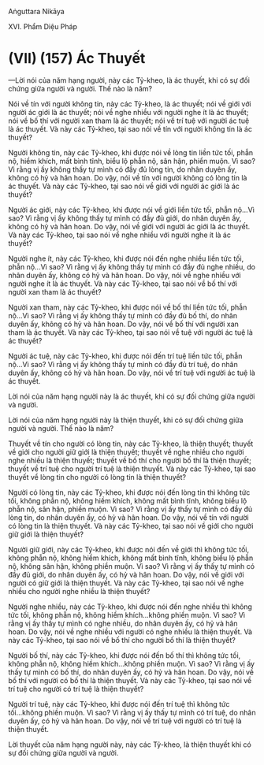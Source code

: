 Aṅguttara Nikāya

XVI. Phẩm Diệu Pháp

# (VII) (157) Ác Thuyết

—Lời nói của năm hạng người, này các Tỷ-kheo, là ác thuyết, khi có sự đối chứng giữa người và người. Thế nào là năm?

Nói về tín với người không tin, này các Tỷ-kheo, là ác thuyết; nói về giới với người ác giới là ác thuyết; nói về nghe nhiều với người nghe ít là ác thuyết; nói về bố thí với người xan tham là ác thuyết; nói về trí tuệ với người ác tuệ là ác thuyết. Và này các Tỷ-kheo, tại sao nói về tín với người không tin là ác thuyết?

Người không tin, này các Tỷ-kheo, khi được nói về lòng tin liền tức tối, phẫn nộ, hiềm khích, mất bình tĩnh, biểu lộ phẫn nộ, sân hận, phiền muộn. Vì sao? Vì rằng vị ấy không thấy tự mình có đầy đủ lòng tin, do nhân duyên ấy, không có hỷ và hân hoan. Do vậy, nói về tín với người không có lòng tin là ác thuyết. Và này các Tỷ-kheo, tại sao nói về giới với người ác giới là ác thuyết?

Người ác giới, này các Tỷ-kheo, khi được nói về giới liền tức tối, phẫn nộ...Vì sao? Vì rằng vị ấy không thấy tự mình có đầy đủ giới, do nhân duyên ấy, không có hỷ và hân hoan. Do vậy, nói về giới với người ác giới là ác thuyết. Và này các Tỷ-kheo, tại sao nói về nghe nhiều với người nghe ít là ác thuyết?

Người nghe ít, này các Tỷ-kheo, khi được nói đến nghe nhiều liền tức tối, phẫn nộ...Vì sao? Vì rằng vị ấy không thấy tự mình có đầy đủ nghe nhiều, do nhân duyên ấy, không có hỷ và hân hoan. Do vậy, nói về nghe nhiều với người nghe ít là ác thuyết. Và này các Tỷ-kheo, tại sao nói về bố thí với người xan tham là ác thuyết?

Người xan tham, này các Tỷ-kheo, khi được nói về bố thí liền tức tối, phẫn nộ...Vì sao? Vì rằng vị ấy không thấy tự mình có đầy đủ bố thí, do nhân duyên ấy, không có hỷ và hân hoan. Do vậy, nói về bố thí với người xan tham là ác thuyết. Và này các Tỷ-kheo, tại sao nói về tuệ với người ác tuệ là ác thuyết?

Người ác tuệ, này các Tỷ-kheo, khi được nói đến trí tuệ liền tức tối, phẫn nộ...Vì sao? Vì rằng vị ấy không thấy tự mình có đầy đủ trí tuệ, do nhân duyên ấy, không có hỷ và hân hoan. Do vậy, nói về trí tuệ với người ác tuệ là ác thuyết.

Lời nói của năm hạng người này là ác thuyết, khi có sự đối chứng giữa người và người.

Lời nói của năm hạng người này là thiện thuyết, khi có sự đối chứng giữa người và người. Thế nào là năm?

Thuyết về tín cho người có lòng tin, này các Tỷ-kheo, là thiện thuyết; thuyết về giới cho người giữ giới là thiện thuyết; thuyết về nghe nhiều cho người nghe nhiều là thiện thuyết; thuyết về bố thí cho người bố thí là thiện thuyết; thuyết về trí tuệ cho người trí tuệ là thiện thuyết. Và này các Tỷ-kheo, tại sao thuyết về lòng tin cho người có lòng tin là thiện thuyết?

Người có lòng tin, này các Tỷ-kheo, khi được nói đến lòng tin thì không tức tối, không phẫn nộ, không hiềm khích, không mất bình tĩnh, không biểu lộ phẫn nộ, sân hận, phiền muộn. Vì sao? Vì rằng vị ấy thấy tự mình có đầy đủ lòng tin, do nhân duyên ấy, có hỷ và hân hoan. Do vậy, nói về tín với người có lòng tin là thiện thuyết. Và này các Tỷ-kheo, tại sao nói về giới cho người giữ giới là thiện thuyết?

Người giữ giới, này các Tỷ-kheo, khi được nói đến về giới thì không tức tối, không phẫn nộ, không hiềm khích, không mất bình tĩnh, không biểu lộ phẫn nộ, không sân hận, không phiền muộn. Vì sao? Vì rằng vị ấy thấy tự mình có đầy đủ giới, do nhân duyên ấy, có hỷ và hân hoan. Do vậy, nói về giới với người có giữ giới là thiện thuyết. Và này các Tỷ-kheo, tại sao nói về nghe nhiều cho người nghe nhiều là thiện thuyết?

Người nghe nhiều, này các Tỷ-kheo, khi được nói đến nghe nhiều thì không tức tối, không phẫn nộ, không hiềm khích...không phiền muộn. Vì sao? Vì rằng vị ấy thấy tự mình có nghe nhiều, do nhân duyên ấy, có hỷ và hân hoan. Do vậy, nói về nghe nhiều với người có nghe nhiều là thiện thuyết. Và này các Tỷ-kheo, tại sao nói về bố thí cho người bố thí là thiện thuyết?

Người bố thí, này các Tỷ-kheo, khi được nói đến bố thí thì không tức tối, không phẫn nộ, không hiềm khích...không phiền muộn. Vì sao? Vì rằng vị ấy thấy tự mình có bố thí, do nhân duyên ấy, có hỷ và hân hoan. Do vậy, nói về bố thí với người có bố thí là thiện thuyết. Và này các Tỷ-kheo, tại sao nói về trí tuệ cho người có trí tuệ là thiện thuyết?

Người trí tuệ, này các Tỷ-kheo, khi được nói đến trí tuệ thì không tức tối...không phiền muộn. Vì sao? Vì rằng vị ấy thấy tự mình có trí tuệ, do nhân duyên ấy, có hỷ và hân hoan. Do vậy, nói về trí tuệ với người có trí tuệ là thiện thuyết.

Lời thuyết của năm hạng người này, này các Tỷ-kheo, là thiện thuyết khi có sự đối chứng giữa người và người.

